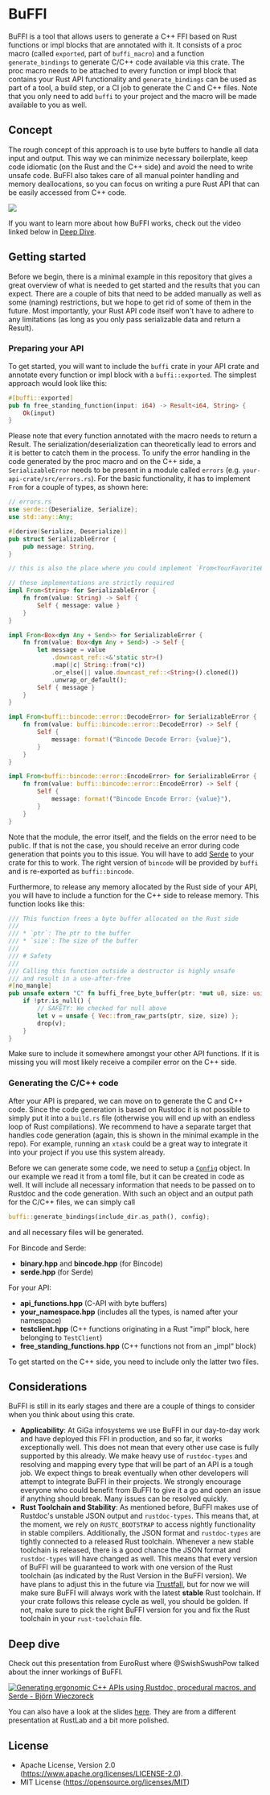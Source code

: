 # BuFFI

BuFFI is a tool that allows users to generate a C++ FFI based on Rust functions or impl blocks that are annotated with it. It consists of a proc macro (called `exported`, part of `buffi_macro`) and a function `generate_bindings` to generate C/C++ code available via this crate. The proc macro needs to be attached to every function or impl block that contains your Rust API functionality and `generate_bindings` can be used as part of a tool, a build step, or a CI job to generate the C and C++ files. Note that you only need to add `buffi` to your project and the macro will be made available to you as well.

## Concept

The rough concept of this approach is to use byte buffers to handle all data input and output. This way we can minimize necessary boilerplate, keep code idiomatic (on the Rust and the C++ side) and avoid the need to write unsafe code. BuFFI also takes care of all manual pointer handling and memory deallocations, so you can focus on writing a pure Rust API that can be easily accessed from C++ code.

![](readme_images/schema.png)

If you want to learn more about how BuFFI works, check out the video linked below in [Deep Dive](#deep-dive).

## Getting started

Before we begin, there is a minimal example in this repository that gives a great overview of what is needed to get started and the results that you can expect. There are a couple of bits that need to be added manually as well as some (naming) restrictions, but we hope to get rid of some of them in the future. Most importantly, your Rust API code itself won't have to adhere to any limitations (as long as you only pass serializable data and return a Result).

### Preparing your API

To get started, you will want to include the `buffi` crate in your API crate and annotate every function or impl block with a `buffi::exported`. The simplest approach would look like this:

```Rust
#[buffi::exported]
pub fn free_standing_function(input: i64) -> Result<i64, String> {
    Ok(input)
}
```

Please note that every function annotated with the macro needs to return a Result. The serialization/deserialization can theoretically lead to errors and it is better to catch them in the process. To unify the error handling in the code generated by the proc macro and on the C++ side, a `SerializableError` needs to be present in a module called `errors` (e.g. `your-api-crate/src/errors.rs`). For the basic functionality, it has to implement `From` for a couple of types, as shown here:

```Rust
// errors.rs
use serde::{Deserialize, Serialize};
use std::any::Any;

#[derive(Serialize, Deserialize)]
pub struct SerializableError {
    pub message: String,
}

// this is also the place where you could implement `From<YourFavoriteErrorType>`

// these implementations are strictly required
impl From<String> for SerializableError {
    fn from(value: String) -> Self {
        Self { message: value }
    }
}

impl From<Box<dyn Any + Send>> for SerializableError {
    fn from(value: Box<dyn Any + Send>) -> Self {
        let message = value
            .downcast_ref::<&'static str>()
            .map(|c| String::from(*c))
            .or_else(|| value.downcast_ref::<String>().cloned())
            .unwrap_or_default();
        Self { message }
    }
}

impl From<buffi::bincode::error::DecodeError> for SerializableError {
    fn from(value: buffi::bincode::error::DecodeError) -> Self {
        Self {
            message: format!("Bincode Decode Error: {value}"),
        }
    }
}

impl From<buffi::bincode::error::EncodeError> for SerializableError {
    fn from(value: buffi::bincode::error::EncodeError) -> Self {
        Self {
            message: format!("Bincode Encode Error: {value}"),
        }
    }
}

```

Note that the module, the error itself, and the fields on the error need to be public. If that is not the case, you should receive an error during code generation that points you to this issue. You will have to add [Serde](https://crates.io/crates/serde) to your crate for this to work. The right version of `bincode` will be provided by `buffi` and is re-exported as `buffi::bincode`.

Furthermore, to release any memory allocated by the Rust side of your API, you will have to include a function for the C++ side to release memory. This function looks like this:

```Rust
/// This function frees a byte buffer allocated on the Rust side
///
/// * `ptr`: The ptr to the buffer
/// * `size`: The size of the buffer
///
/// # Safety
///
/// Calling this function outside a destructor is highly unsafe
/// and result in a use-after-free
#[no_mangle]
pub unsafe extern "C" fn buffi_free_byte_buffer(ptr: *mut u8, size: usize) {
    if !ptr.is_null() {
        // SAFETY: We checked for null above
        let v = unsafe { Vec::from_raw_parts(ptr, size, size) };
        drop(v);
    }
}

```

Make sure to include it somewhere amongst your other API functions. If it is missing you will most likely receive a compiler error on the C++ side.

### Generating the C/C++ code

After your API is prepared, we can move on to generate the C and C++ code. Since the code generation is based on Rustdoc it is not possible to simply put it into a `build.rs` file (otherwise you will end up with an endless loop of Rust compilations). We recommend to have a separate target that handles code generation (again, this is shown in the minimal example in the repo). For example, running an `xtask` could be a great way to integrate it into your project if you use this system already.

Before we can generate some code, we need to setup a [`Config`](https://docs.rs/buffi/latest/buffi/struct.Config.html) object. In our example we read it from a toml file, but it can be created in code as well. It will include all necessary information that needs to be passed on to Rustdoc and the code generation. With such an object and an output path for the C/C++ files, we can simply call
```Rust
buffi::generate_bindings(include_dir.as_path(), config);
```
and all necessary files will be generated.

For Bincode and Serde:
* **binary.hpp** and **bincode.hpp** (for Bincode)
* **serde.hpp** (for Serde)

For your API:
* **api_functions.hpp** (C-API with byte buffers)
* **your_namespace.hpp** (includes all the types, is named after your namespace)
* **testclient.hpp** (C++ functions originating in a Rust "impl" block, here belonging to `TestClient`)
* **free_standing_functions.hpp** (C++ functions not from an „impl“ block)

To get started on the C++ side, you need to include only the latter two files.

## Considerations

BuFFI is still in its early stages and there are a couple of things to consider when you think about using this crate.

* **Applicability**: At GiGa infosystems we use BuFFI in our day-to-day work and have deployed this FFI in production, and so far, it works exceptionally well. This does not mean that every other use case is fully supported by this already. We make heavy use of `rustdoc-types` and resolving and mapping every type that will be part of an API is a tough job. We expect things to break eventually when other developers will attempt to integrate BuFFI in their projects. We strongly encourage everyone who could benefit from BuFFI to give it a go and open an issue if anything should break. Many issues can be resolved quickly.
* **Rust Toolchain and Stability**: As mentioned before, BuFFI makes use of Rustdoc's unstable JSON output and `rustdoc-types`. This means that, at the moment, we rely on `RUSTC_BOOTSTRAP` to access nightly functionality in stable compilers. Additionally, the JSON format and `rustdoc-types` are tightly connected to a released Rust toolchain. Whenever a new stable toolchain is released, there is a good chance the JSON format and `rustdoc-types` will have changed as well. This means that every version of BuFFI will be guaranteed to work with one version of the Rust toolchain (as indicated by the Rust Version in the BuFFI version). We have plans to adjust this in the future via [Trustfall](https://crates.io/crates/trustfall_rustdoc), but for now we will make sure BuFFI will always work with the latest **stable** Rust toolchain. If your crate follows this release cycle as well, you should be golden. If not, make sure to pick the right BuFFI version for you and fix the Rust toolchain in your `rust-toolchain` file.

## Deep dive

Check out this presentation from EuroRust where @SwishSwushPow talked about the inner workings of BuFFI.

[![Generating ergonomic C++ APIs using Rustdoc, procedural macros, and Serde - Björn Wieczoreck](https://markdown-videos-api.jorgenkh.no/url?url=https%3A%2F%2Fwww.youtube.com%2Fwatch%3Fv%3D0q6OFUovDnQ%26t%3D4s)](https://www.youtube.com/watch?v=0q6OFUovDnQ)

You can also have a look at the slides [here](knowledge/RustLab2024.pdf). They are from a different presentation at RustLab and a bit more polished.

## License

* Apache License, Version 2.0 (https://www.apache.org/licenses/LICENSE-2.0).
* MIT License (https://opensource.org/licenses/MIT)
